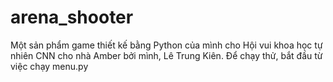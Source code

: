 # arena_shooter
Một sản phẩm game thiết kế bằng Python của mình cho Hội vui khoa học tự nhiên CNN cho nhà Amber bởi mình, Lê Trung Kiên.
Để chạy thử, bắt đầu từ việc chạy menu.py
